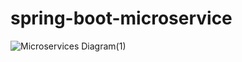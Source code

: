 # spring-boot-microservice
![Microservices Diagram(1)](https://github.com/fMurugi/spring-boot-microservice/assets/81636349/76b040c4-4359-426d-b77d-6898b25170e8)

